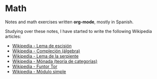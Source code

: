 # Math

Notes and math exercises written **org-mode**, mostly in Spanish.

Studying over these notes, I have started to write the following Wikipedia articles:
* [Wikipedia - Lema de escisión](https://es.wikipedia.org/wiki/Lema_de_escisi%C3%B3n)
* [Wikipedia - Compleción (álgebra)](https://es.wikipedia.org/wiki/Compleci%C3%B3n_(%C3%A1lgebra))
* [Wikipedia - Lema de la serpiente](https://es.wikipedia.org/wiki/Lema_de_la_serpiente)
* [Wikipedia - Mónada (teoría de categorías)](https://es.wikipedia.org/wiki/M%C3%B3nada_(teor%C3%ADa_de_categor%C3%ADas))
* [Wikipedia - Funtor Tor](https://es.wikipedia.org/wiki/Funtor_Tor)
* [Wikipedia - Módulo simple](https://es.wikipedia.org/wiki/M%C3%B3dulo_simple)
